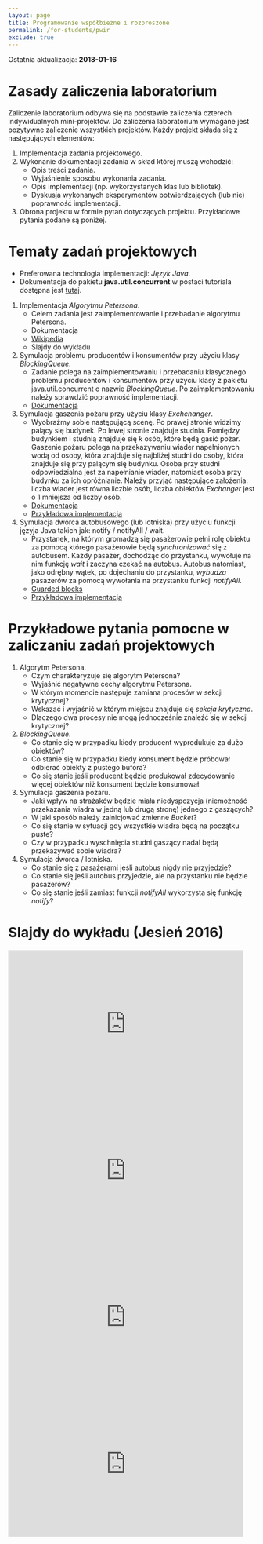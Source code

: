 ```yaml
---
layout: page
title: Programowanie współbieżne i rozproszone
permalink: /for-students/pwir
exclude: true
---
```


Ostatnia aktualizacja: **2018-01-16**

<!--
# &#x1F534; Komunikat
**UWAGA**: Zajęcia laboratoryjne z dnia 9 stycznia 2018 r. odbędą się w późniejszym terminie.
-->

# Zasady zaliczenia laboratorium

Zaliczenie laboratorium odbywa się na podstawie zaliczenia czterech
indywidualnych mini-projektów. Do zaliczenia laboratorium wymagane
jest pozytywne zaliczenie wszystkich projektów. Każdy projekt składa
się z następujących elementów:

1. Implementacja zadania projektowego.
2. Wykonanie dokumentacji zadania w skład której muszą wchodzić:
   * Opis treści zadania.
   * Wyjaśnienie sposobu wykonania zadania.
   * Opis implementacji (np. wykorzystanych klas lub bibliotek).
   * Dyskusja wykonanych eksperymentów potwierdzających (lub nie)
     poprawność implementacji.
3. Obrona projektu w formie pytań dotyczących projektu. Przykładowe
   pytania podane są poniżej.

# Tematy zadań projektowych

* Preferowana technologia implementacji: *Język Java*.
* Dokumentacja do pakietu **java.util.concurrent** w postaci tutoriala dostępna jest [tutaj](https://docs.oracle.com/javase/tutorial/essential/concurrency/index.html).

1. Implementacja *Algorytmu Petersona*.
   * Celem zadania jest zaimplementowanie i przebadanie algorytmu
         Petersona.
   * Dokumentacja
    * [Wikipedia](https://pl.wikipedia.org/wiki/Algorytm_Petersona)
    * Slajdy do wykładu
2. Symulacja problemu producentów i konsumentów przy użyciu klasy *BlockingQueue*.
   * Zadanie polega na zaimplementowaniu i przebadaniu klasycznego
       problemu producentów i konsumentów przy użyciu klasy z pakietu
       java.util.concurrent o nazwie *BlockingQueue*. Po zaimplementowaniu
       należy sprawdzić poprawność implementacji.
   * [Dokumentacja](https://docs.oracle.com/javase/7/docs/api/java/util/concurrent/BlockingQueue.html)
3. Symulacja gaszenia pożaru przy użyciu klasy *Exchchanger*.
   * Wyobraźmy sobie następującą scenę. Po prawej stronie widzimy
       palący się budynek. Po lewej stronie znajduje studnia. Pomiędzy
       budynkiem i studnią znajduje się *k* osób, które będą gasić
       pożar. Gaszenie pożaru polega na przekazywaniu wiader
       napełnionych wodą od osoby, która znajduje się najbliżej studni
       do osoby, która znajduje się przy palącym się budynku. Osoba
       przy studni odpowiedzialna jest za napełnianie wiader,
       natomiast osoba przy budynku za ich opróżnianie. Należy przyjąć
       następujące założenia: liczba wiader jest równa liczbie osób,
       liczba obiektów *Exchanger* jest o 1 mniejsza od liczby osób.
   * [Dokumentacja](https://docs.oracle.com/javase/7/docs/api/java/util/concurrent/Exchanger.html)
   * [Przykładowa implementacja](https://github.com/piotrlasek/exchanger-demo)
4. Symulacja dworca autobusowego (lub lotniska) przy użyciu funkcji języja Java takich jak: notify / notifyAll / wait.
    * Przystanek, na którym gromadzą się pasażerowie pełni rolę
      obiektu za pomocą którego pasażerowie będą *synchronizować* się
      z autobusem. Każdy pasażer, dochodząc do przystanku, wywołuje na
      nim funkcję *wait* i zaczyna czekać na autobus. Autobus
      natomiast, jako odrębny wątek, po dojechaniu do przystanku,
      *wybudza* pasażerów za pomocą wywołania na przystanku funkcji
      *notifyAll*. 
    * [Guarded blocks](https://docs.oracle.com/javase/tutorial/essential/concurrency/guardmeth.html)
    * [Przykładowa implementacja](https://github.com/piotrlasek/bus-stop)

# Przykładowe pytania pomocne w zaliczaniu zadań projektowych

1. Algorytm Petersona.
   * Czym charakteryzuje się algorytm Petersona?
   * Wyjaśnić negatywne cechy algorytmu Petersona.
   * W którym momencie następuje zamiana procesów w sekcji krytycznej?
   * Wskazać i wyjaśnić w którym miejscu znajduje się *sekcja
     krytyczna*.
   * Dlaczego dwa procesy nie mogą jednocześnie znaleźć się w sekcji
     krytycznej?
2. *BlockingQueue*.
   * Co stanie się w przypadku kiedy producent wyprodukuje za dużo
       obiektów?
   * Co stanie się w przypadku kiedy konsument będzie próbował
       odbierać obiekty z pustego bufora?
   * Co się stanie jeśli producent będzie produkował zdecydowanie więcej
       obiektów niż konsument będzie konsumował.
3. Symulacja gaszenia pożaru.
   * Jaki wpływ na strażaków będzie miała niedyspozycja (niemożność
     przekazania wiadra w jedną lub drugą stronę) jednego z
     gaszących?
   * W jaki sposób należy zainicjować zmienne *Bucket*?
   * Co się stanie w sytuacji gdy wszystkie wiadra będą na początku
     puste?
   * Czy w przypadku wyschnięcia studni gaszący nadal będą przekazywać
     sobie wiadra?
4. Symulacja dworca / lotniska.
   * Co stanie się z pasażerami jeśli autobus nigdy nie przyjedzie?
   * Co stanie się jeśli autobus przyjedzie, ale na przystanku nie
     będzie pasażerów?
   * Co się stanie jeśli zamiast funkcji *notifyAll* wykorzysta się
     funkcję *notify*?


<!--
1. Obecność na laboratorium.
2. Implementacja i prezentacja mini-projektów.
3. Kolokwia wykładowe.
   * Terminy kolokwiów:
     * 30 listopada 2016 r. 
       * [Wyniki z pierwszego kolokwium](pwir-wyniki-2016.pdf) (do wglądu w godzinach konsultacji).
     * 18 stycznia 2016 r.
   * Materiały do przygotowania do kolokwium - dostępne wkrótce.
4. **Egzamin**.
   * **Termin zerowy:**
     * 20 stycznia 2017 r., sala 243, godz. 11:30.
   * Pierwszy termin:
     * 23 stycznia 2017 r., sala 243, godz. 9:00.
   * **Materiały do przygotowania do egzaminu i [kolokwium](pwir-kolokwium-2.pdf)**.
-->

# Slajdy do wykładu (Jesień 2016)

<iframe src="https://docs.google.com/presentation/d/1uDHyqTuH74eFHItjUmK2E1E-GVj_0vT1WCtxYCzwe2c/embed?start=false&loop=false&delayms=3000" frameborder="0" width="480" height="299" allowfullscreen="true" mozallowfullscreen="true" webkitallowfullscreen="true"></iframe>

<iframe src="https://docs.google.com/presentation/d/1-BQnhYND_cDnnxKhY0zOH7es74rOmW1RnU6SMwZhePA/embed?start=false&loop=false&delayms=3000" frameborder="0" width="480" height="299" allowfullscreen="true" mozallowfullscreen="true" webkitallowfullscreen="true"></iframe>

<iframe src="https://docs.google.com/presentation/d/e/2PACX-1vTILs3oe7eHjXxdjyn4tKi8AV1eAIhKFN5Edgomuj2GGe7xrl-9lOrBk54fcGm5AeazlZyaD8MW9wgK/embed?start=false&loop=false&delayms=3000" frameborder="0" width="480" height="299" allowfullscreen="true" mozallowfullscreen="true" webkitallowfullscreen="true"></iframe>

<iframe src="https://docs.google.com/presentation/d/15ei5fcm-6qwNDKQeB8iJOrvD-ijIN5OLTCAuPaL7Ewg/embed?start=false&loop=false&delayms=3000" frameborder="0" width="480" height="299" allowfullscreen="true" mozallowfullscreen="true" webkitallowfullscreen="true"></iframe>
